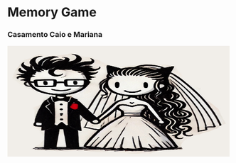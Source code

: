 <h1>Memory Game</h1> 
<h3>Casamento Caio e Mariana</h3> 

<img src="images/logo.png" alt="Image" height="250" width="500">




